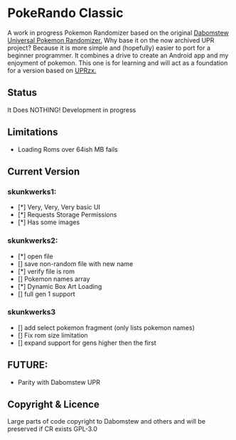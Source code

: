 # PokeRando Classic

A work in progress Pokemon Randomizer based on the
original [Dabomstew Universal Pokemon Randomizer.](https://github.com/Dabomstew/universal-pokemon-randomizer)
Why base it on the now archived UPR project? Because it is more simple and (hopefully) easier to
port for a beginner programmer. It combines a drive to create an Android app and my enjoyment of
pokemon. This one is for learning and will act as a foundation for a version based
on [UPRzx.](https://github.com/Ajarmar/universal-pokemon-randomizer-zx)

## Status

It Does NOTHING!
Development in progress

## Limitations
- Loading Roms over 64ish MB fails

## Current Version

### skunkwerks1:

- [*] Very, Very, Very basic UI
- [*] Requests Storage Permissions
- [*] Has some images

### skunkwerks2:

- [*] open file
- [] save non-random file with new name
- [*] verify file is rom
- [] Pokemon names array
- [*] Dynamic Box Art Loading 
- [] full gen 1 support

### skunkwerks3
- [] add select pokemon fragment (only lists pokemon names)
- [] Fix rom size limitation
- [] expand support for gens higher then the first

## FUTURE:

- Parity with Dabomstew UPR

## Copyright & Licence

Large parts of code copyright to Dabomstew and others and will be preserved if CR exists GPL-3.0
